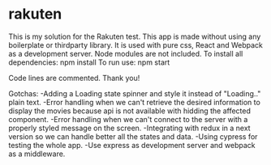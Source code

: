# rakuten

This is my solution for the Rakuten test.
This app is made without using any boilerplate or thirdparty library. It is used with pure css, React and Webpack as a development server.
Node modules are not included.
To install all dependencies: npm install
To run use: npm start

Code lines are commented.
Thank you!

Gotchas:
-Adding a Loading state spinner and style it instead of "Loading.." plain text.
-Error handling when we can't retrieve the desired information to display the movies because api is not available with hidding the affected component.
-Error handling when we can't connect to the server with a properly styled message on the screen.
-Integrating with redux in a next version so we can handle better all the states and data.
-Using cypress for testing the whole app.
-Use express as development server and webpack as a middleware.
